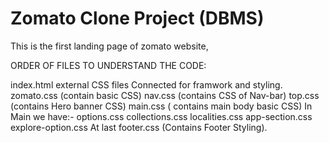 # Zomato Clone Project (DBMS)

This is the first landing page of zomato website,

ORDER OF FILES TO UNDERSTAND THE CODE:

index.html
external CSS files Connected for framwork and styling.
zomato.css (contain basic CSS)
nav.css (contains CSS of Nav-bar)
top.css (contains Hero banner CSS)
main.css ( contains main body basic CSS)
In Main we have:-
options.css
collections.css
localities.css
app-section.css
explore-option.css
At last footer.css (Contains Footer Styling).
